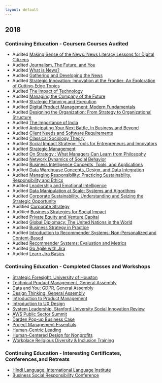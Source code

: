 ```yaml
---
layout: default
---
```


## 2018

### Continuing Education - Coursera Courses Audited
* Audited [Making Sense of the News: News Literacy Lessons for Digital Citizens](https://www.coursera.org/learn/news-literacy)
* Audited [Journalism, The Future, and You](https://www.coursera.org/learn/international-journalism)
* Audited [What is News?](https://www.coursera.org/learn/what-is-news)
* Audited [Gathering and Developing the News](https://www.coursera.org/learn/gathering-the-news)
* Audited [Strategic Innovation: Innovation at the Frontier: An Exploration of Cutting-Edge Topics](https://www.coursera.org/learn/strategic-innovation-innovation-at-the-frontier)
* Audited [The Impact of Technology](https://www.coursera.org/learn/impact-of-technology)
* Audited [Managing the Company of the Future](https://www.coursera.org/learn/company-future-management)
* Audited [Strategic Planning and Execution](https://www.coursera.org/learn/uva-darden-strategic-planning-execution)
* Audited [Digital Product Management: Modern Fundamentals](https://www.coursera.org/learn/uva-darden-digital-product-management/)
* Audited [Designing the Organization: From Strategy to Organizational Structure](https://www.coursera.org/learn/designing-organization)
* Audited [The Importance of India](https://www.coursera.org/learn/passport-to-india)
* Audited [Anticipating Your Next Battle, In Business and Beyond](https://www.coursera.org/learn/anticipate/)
* Audited [Client Needs and Software Requirements](https://www.coursera.org/learn/client-needs-and-software-requirements)
* Audited [Classical Sociology Theory](https://www.coursera.org/learn/classical-sociological-theory)
* Audited [Social Impact Strategy: Tools for Entrepreneurs and Innovators](https://www.coursera.org/learn/social-impact)
* Audited [Strategic Management](https://www.coursera.org/learn/strategic-management)
* Audited [On Strategy : What Managers Can Learn from Philosophy](https://www.coursera.org/learn/management-philosophy)
* Audited [Network Dynamics of Social Behavior](https://www.coursera.org/learn/networkdynamics)
* Audited [Business Intelligence Concepts, Tools, and Applications](https://www.coursera.org/learn/business-intelligence-tools)
* Audited [Data Warehouse Concepts, Design, and Data Integration](https://www.coursera.org/learn/dwdesign)
* Audited [Managing Responsibility: Practicing Sustainability, Responsibility and Ethics](https://www.coursera.org/learn/responsible-management)
* Audited [Leadership and Emotional Intelligence](https://www.coursera.org/learn/emotional-intelligence-in-leadership)
* Audited [Data Manipulation at Scale: Systems and Algorithms](https://www.coursera.org/learn/data-manipulation)
* Audited [Corporate Sustainability. Understanding and Seizing the Strategic Opportunity](https://www.coursera.org/learn/corp-sustainability)
* Auditied [Corporate Strategy](https://www.coursera.org/learn/corporate-strategy)
* Auditied [Business Strategies for Social Impact](https://www.coursera.org/learn/wharton-social-impact)
* Audited [Private Equity and Venture Capital](https://www.coursera.org/learn/private-equity)
* Audited [Global Diplomacy: The United Nations in the World](https://www.coursera.org/learn/global-diplomacy-un/)
* Audited [Business Strategy in Practice](https://www.coursera.org/learn/uva-darden-business-strategy-capstone)
* Audited [Introduction to Recommender Systems: Non-Personalized and Content-Based](https://www.coursera.org/learn/recommender-systems-introduction)
* Audited [Recommender Systems: Evaluation and Metrics](https://www.coursera.org/learn/recommender-metrics)
* Audited [Go Agile with Jira](https://training.atlassian.com/course/go-agile-with-jira-cloud)
* Audited [Learn Jira Basics](https://training.atlassian.com/course/learn-jira-basics-cloud)

### Continuing Education - Completed Classes and Workshops
* [Strategic Foresight, University of Houston](http://www.uh.edu/technology/departments/hdcs/certificates/fore/seminar/index.php#Content)
* [Technical Product Management, General Assembly](https://generalassemb.ly/)
* [Data and You: GDPR, General Assembly](https://generalassemb.ly/education/data-and-you-gdpr/washington-dc/50956)
* [Design Thinking, General Assembly](https://generalassemb.ly/)
* [Introduction to Product Management](https://generalassemb.ly)
* [Introduction to UX Design](https://generalassemb.ly)
* [System Leadership, Stanford University Social Innovation Review](https://ssir.org/webinars/entry/the_dawn_of_system_leadership?utm_source=Event_Email&utm_campaign=SSIR_Live&utm_medium=Email)
* [AWS Public Sector Summit](https://aws.amazon.com/summits/public-sector-summit-washington-dc-2018/)
* [Darden Pop-up Business Case](https://apply.darden.virginia.edu/register/?id=b6129b78-5924-4de1-b181-22ed4c2636af)
* [Project Management Essentials](https://generalassemb.ly/)
* [Human-Centric Leading](https://www.meetup.com/Design-Thinking-DC/events/257033378/)
* [Human-Centered Design for Nonprofits](https://www.eventbrite.com/e/human-centered-design-for-nonprofits-government-tickets-53654536162)
* [Workplace Religious Diversity & Inclusion Training](https://religiousfreedomandbusiness.org/2/post/2019/01/save-the-date-feb-13-washington-dc-workplace-religious-diversity-inclusion-training-resources.html?utm_campaign=shareaholic&utm_medium=twitter&utm_source=socialnetwork)

### Continuing Education - Interesting Certificates, Conferences,and Retreats
* [Hindi Language, International Language Institute](http://ilidc.com)
* [Business Social Responsibility Conference](https://bsr18.org)

<br>









